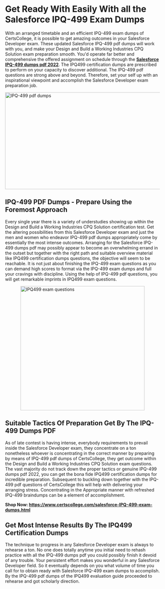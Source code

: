 <h1><strong>Get Ready With Easily With all the Salesforce IPQ-499 Exam Dumps&nbsp;</strong></h1>
<p><span style="font-weight: 400;">With an arranged timetable and an efficient  IPQ-499 exam dumps of CertsCollege, it is possible to get amazing outcomes in your Salesforce Developer exam. These updated Salesforce IPQ-499 pdf dumps will work with you, and make your Design and Build a Working Industries CPQ Solution exam preparation smooth. You'd operate far better and comprehensive the offered assignment on schedule through the <strong><a href="https://www.certscollege.com/salesforce-IPQ-499-exam-dumps.html">Salesforce IPQ-499 dumps pdf 2022</a></strong>. The IPQ499 certification dumps are prescribed to perform on your capacity to discover additional. The  IPQ-499 pdf questions are strong above and beyond. Therefore, set your self up with an inspirational viewpoint and accomplish the Salesforce Developer exam preparation job.&nbsp;</span></p>
<p><span style="font-weight: 400;"><img style="display: block; margin-left: auto; margin-right: auto;" src="https://i.ibb.co/CPDK3ps/Yellow-and-Blue-Initiative-Blog-Banner.png" alt="IPQ-499 pdf dumps" width="559" height="315" /></span></p>
<h2><strong>IPQ-499 PDF Dumps - Prepare Using the Foremost Approach</strong></h2>
<p><span style="font-weight: 400;">Every single year there is a variety of understudies showing up within the Design and Build a Working Industries CPQ Solution certification test. Get the altering possibilities from this Salesforce Developer exam and just the men and women who endeavor IPQ-499 pdf dumps appropriately come by essentially the most intense outcomes. Arranging for the Salesforce IPQ-499 dumps pdf may possibly appear to become an overwhelming errand in the outset but together with the right path and suitable overview material like IPQ499 certification dumps questions, the objective will seem to be reachable. It is not just about finishing the IPQ-499 exam questions as you can demand high scores to format via the IPQ-499 exam dumps and full your cravings with discipline. Using the help of IPQ-499 pdf questions, you will get remarkable imprints in IPQ499 exam questions.</span></p>
<p><span style="font-weight: 400;"><a href="https://tinyurl.com/2s3rat9c"><img style="display: block; margin-left: auto; margin-right: auto;" src="https://i.ibb.co/9tMrhdY/Teacher-Appreciation-Invitation.png" alt="IPQ499 exam questions " width="404" height="404" /></a></span></p>
<h2><strong>Suitable Tactics Of Preparation Get By The IPQ-499 Dumps PDF</strong></h2>
<p><span style="font-weight: 400;">As of late contest is having intense, everybody requirements to prevail inside the Salesforce Developer exam, they concentrate on a ton nonetheless whoever is concentrating in the correct manner by preparing by means of IPQ-499 pdf dumps of CertsCollege, they get outcome within the Design and Build a Working Industries CPQ Solution exam questions. The vast majority do not track down the proper tactics or genuine IPQ-499 dumps pdf 2022, you can get the bona fide IPQ499 certification dumps for incredible preparation. Subsequent to buckling down together with the  IPQ-499 pdf questions of CertsCollege this will help with delivering your arranging stress. Concentrating in the Appropriate manner with refreshed IPQ-499 braindumps can be a element of accomplishment.</span></p>
<p><span style="font-weight: 400;"><strong>Shop Now: <a href="https://www.certscollege.com/salesforce-IPQ-499-exam-dumps.html">https://www.certscollege.com/salesforce-IPQ-499-exam-dumps.html</a></strong></span></p>
<h2><strong>Get Most Intense Results By The IPQ499 Certification Dumps</strong></h2>
<p><span style="font-weight: 400;">The technique to progress in any Salesforce Developer exam is always to rehearse a ton. No one does totally anytime you initial need to rehash practice with all the IPQ-499 dumps pdf you could possibly finish it devoid of any trouble. Your persistent effort makes you wonderful in any Salesforce Developer field. So it eventually depends on you what volume of time you call for to obtain ready with Salesforce IPQ-499 exam dumps to accomplish. By the IPQ-499 pdf dumps of the IPQ499 evaluation guide proceeded to rehearse and got scholarly direction.</span></p>
